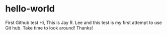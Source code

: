 # hello-world
First Github test 
Hi, This is Jay R. Lee and this test is my first attempt to use Git hub.
Take time to look around!
Thanks!
